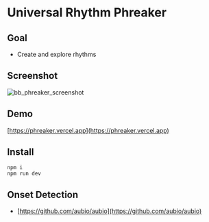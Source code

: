# Universal Rhythm Phreaker

## Goal
- Create and explore rhythms

## Screenshot
![bb_phreaker_screenshot](https://github.com/tboie/universal_breakbeat_phreaker/assets/26150152/c79184ba-2f4a-4124-8e31-b180ddba3100)


## Demo
[https://phreaker.vercel.app](https://phreaker.vercel.app)

## Install
```
npm i
npm run dev
```

## Onset Detection
- [https://github.com/aubio/aubio](https://github.com/aubio/aubio)
